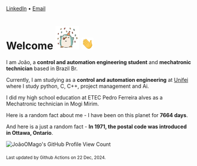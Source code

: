 [LinkedIn](https://www.linkedin.com/in/joão-pedro-gozzoli-b95641301/) &bull;
[Email](joaopedrogozzoli@gmail.com)

# Welcome <img src="happy.gif" height="64px" /> <img src="wave.gif" height="32px" />

I am João, a  **control and automation engineering student** and **mechatronic technician** based in Brazil Br.

Currently, I am studying as a **control and automation engineering** at [Unifei](https://unifei.edu.br) where I study python, C, C++, project management and Ai.

I did my high school education at ETEC Pedro Ferreira alves as a Mechatronic technician in Mogi Mirim.

Here is a random fact about me - I have been on this planet for **7664 days**.

And here is a just a random fact -  **In 1971, the postal code was introduced in Ottawa, Ontario**.

![JoãoOMago's GitHub Profile View Count](https://komarev.com/ghpvc/?username=JoaoOMago)

<sub>Last updated by Github Actions on 22 Dec, 2024.</sub>
